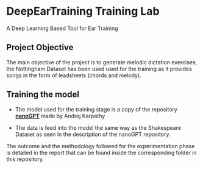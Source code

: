 # DeepEarTraining Training Lab

A Deep Learning Based Tool for Ear Training

## Project Objective

The main objective of the project is to generate melodic dictation exercises, the Nottingham Dataset has been used used for the training as it provides songs in the form of leadsheets (chords and melody).

## Training the model

- The model used for the training stage is a copy of the repository [**nanoGPT**](https://github.com/karpathy/nanoGPT) made by Andrej Karpathy

- The data is feed into the model the same way as the Shakespeare Dataset as seen in the description of the nanoGPT repository.

The outcome and the methodology followed for the experimentation phase is detailed in the report that can be found inside the corresponding folder in this repository.
